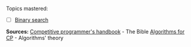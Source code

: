 Topics mastered:
- [ ] [Binary search](https://cp-algorithms.com/num_methods/binary_search.html)



**Sources:**
[Competitive programmer's handbook](file:////home/archbtw/Downloads/book.pdf)  - The Bible
[Algorithms for CP](https://cp-algorithms.com) - Algorithms' theory